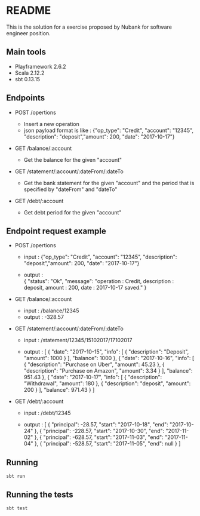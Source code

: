 # README #

This is the solution for a exercise proposed by Nubank for software engineer position.

## Main tools

* Playframework 2.6.2
* Scala 2.12.2
* sbt 0.13.15

## Endpoints

* POST /opertions
    * Insert a new operation
	* json payload format is like : {"op_type": "Credit", "account": "12345", "description": "deposit","amount": 200, "date": "2017-10-17"}
	
* GET /balance/:account
    * Get the balance for the given "account"

* GET /statement/:account/:dateFrom/:dateTo
    * Get the bank statement for the given "account" and the period that is specified by "dateFrom" and "dateTo" 

* GET /debt/:account
    * Get debt period for the given "account" 

## Endpoint request example

* POST /opertions
    * input :
        {"op_type": "Credit", "account": "12345", "description": "deposit","amount": 200, "date": "2017-10-17"}
    
    * output :  
        {
            "status": "Ok", 
            "message": "operation : Credit, description : deposit, amount : 200, date : 2017-10-17 saved."
        }

* GET /balance/:account
    * input : /balance/12345
    * output : -328.57

* GET /statement/:account/:dateFrom/:dateTo
    * input : /statement/12345/15102017/17102017
    
    * output : 
[
    {
        "date": "2017-10-15",
        "info": [
            {
                "description": "Deposit",
                "amount": 1000
            }
        ],
        "balance": 1000
    },
    {
        "date": "2017-10-16",
        "info": [
            {
                "description": "Purchase on Uber",
                "amount": 45.23
            },
            {
                "description": "Purchase on Amazon",
                "amount": 3.34
            }
        ],
        "balance": 951.43
    },
    {
        "date": "2017-10-17",
        "info": [
            {
                "description": "Withdrawal",
                "amount": 180
            },
            {
                "description": "deposit",
                "amount": 200
            }
        ],
        "balance": 971.43
    }
]

* GET /debt/:account
    * input : /debt/12345
    
    * output : 
[
    {
        "principal": -28.57,
        "start": "2017-10-18",
        "end": "2017-10-24"
    },
    {
        "principal": -228.57,
        "start": "2017-10-30",
        "end": "2017-11-02"
    },
    {
        "principal": -628.57,
        "start": "2017-11-03",
        "end": "2017-11-04"
    },
    {
        "principal": -528.57,
        "start": "2017-11-05",
        "end": null
    }
]

## Running 

    sbt run

## Running the tests

    sbt test

